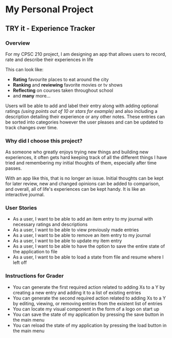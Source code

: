 # My Personal Project

##  TRY it - Experience Tracker

### Overview

For my CPSC 210 project, I am designing an app that allows
users to record, rate and describe their experiences in life 

This can look like:
- **Rating** favourite places to eat around the city
- **Ranking** and **reviewing** favorite movies or tv shows
- **Reflecting** on courses taken throughout school
- and **many** more...

Users will be able to add and label their entry along with
adding optional ratings *(using points out of 10 or stars for example)*
and also including a description detailing their experience or any other
notes. These entries can be sorted into categories however the user pleases
and can be updated to track changes over time.

### Why did I choose this project?

As someone who greatly enjoys trying new things and building new experiences,
it often gets hard keeping track of all the different things I have tried
and remembering my initial thoughts of them, especially after time passes.

With an app like this, that is no longer an issue. Initial thoughts can be kept
for later review, new and changed opinions can be added to comparison, and overall, 
all of life's experiences can be kept handy. It is like an interactive journal.

### User Stories

- As a user, I want to be able to add an item entry to my journal with necessary ratings and descriptions
- As a user, I want to be able to view previously made entries
- As a user, I want to be able to remove an item entry to my journal
- As a user, I want to be able to update my item entry
- As a user, I want to be able to have the option to save the entire state of the application to file
- As a user, I want to be able to load a state from file and resume where I left off

### Instructions for Grader

- You can generate the first required action related to adding Xs to a Y by creating a new entry and adding it to a list of existing entries
- You can generate the second required action related to adding Xs to a Y by editing, viewing, or removing entries from the existent list of entries
- You can locate my visual component in the form of a logo on start up
- You can save the state of my application by pressing the save button in the main menu
- You can reload the state of my application by pressing the load button in the main menu